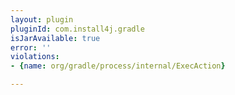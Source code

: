 ```yaml
---
layout: plugin
pluginId: com.install4j.gradle
isJarAvailable: true
error: ''
violations:
- {name: org/gradle/process/internal/ExecAction}

---
```

